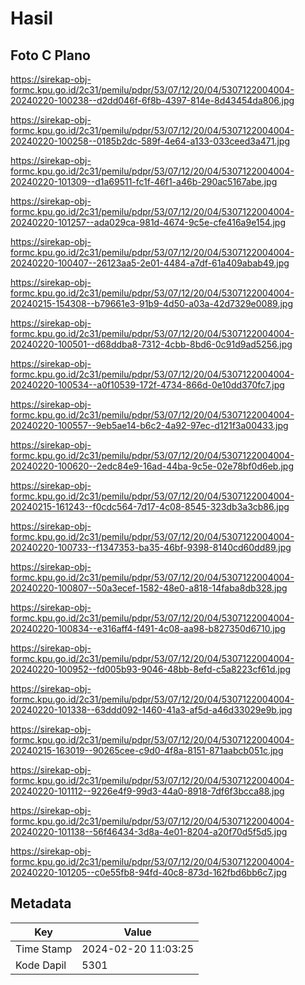 # Hasil

## Foto C Plano

https://sirekap-obj-formc.kpu.go.id/2c31/pemilu/pdpr/53/07/12/20/04/5307122004004-20240220-100238--d2dd046f-6f8b-4397-814e-8d43454da806.jpg

https://sirekap-obj-formc.kpu.go.id/2c31/pemilu/pdpr/53/07/12/20/04/5307122004004-20240220-100258--0185b2dc-589f-4e64-a133-033ceed3a471.jpg

https://sirekap-obj-formc.kpu.go.id/2c31/pemilu/pdpr/53/07/12/20/04/5307122004004-20240220-101309--d1a69511-fc1f-46f1-a46b-290ac5167abe.jpg

https://sirekap-obj-formc.kpu.go.id/2c31/pemilu/pdpr/53/07/12/20/04/5307122004004-20240220-101257--ada029ca-981d-4674-9c5e-cfe416a9e154.jpg

https://sirekap-obj-formc.kpu.go.id/2c31/pemilu/pdpr/53/07/12/20/04/5307122004004-20240220-100407--26123aa5-2e01-4484-a7df-61a409abab49.jpg

https://sirekap-obj-formc.kpu.go.id/2c31/pemilu/pdpr/53/07/12/20/04/5307122004004-20240215-154308--b79661e3-91b9-4d50-a03a-42d7329e0089.jpg

https://sirekap-obj-formc.kpu.go.id/2c31/pemilu/pdpr/53/07/12/20/04/5307122004004-20240220-100501--d68ddba8-7312-4cbb-8bd6-0c91d9ad5256.jpg

https://sirekap-obj-formc.kpu.go.id/2c31/pemilu/pdpr/53/07/12/20/04/5307122004004-20240220-100534--a0f10539-172f-4734-866d-0e10dd370fc7.jpg

https://sirekap-obj-formc.kpu.go.id/2c31/pemilu/pdpr/53/07/12/20/04/5307122004004-20240220-100557--9eb5ae14-b6c2-4a92-97ec-d121f3a00433.jpg

https://sirekap-obj-formc.kpu.go.id/2c31/pemilu/pdpr/53/07/12/20/04/5307122004004-20240220-100620--2edc84e9-16ad-44ba-9c5e-02e78bf0d6eb.jpg

https://sirekap-obj-formc.kpu.go.id/2c31/pemilu/pdpr/53/07/12/20/04/5307122004004-20240215-161243--f0cdc564-7d17-4c08-8545-323db3a3cb86.jpg

https://sirekap-obj-formc.kpu.go.id/2c31/pemilu/pdpr/53/07/12/20/04/5307122004004-20240220-100733--f1347353-ba35-46bf-9398-8140cd60dd89.jpg

https://sirekap-obj-formc.kpu.go.id/2c31/pemilu/pdpr/53/07/12/20/04/5307122004004-20240220-100807--50a3ecef-1582-48e0-a818-14faba8db328.jpg

https://sirekap-obj-formc.kpu.go.id/2c31/pemilu/pdpr/53/07/12/20/04/5307122004004-20240220-100834--e316aff4-f491-4c08-aa98-b827350d6710.jpg

https://sirekap-obj-formc.kpu.go.id/2c31/pemilu/pdpr/53/07/12/20/04/5307122004004-20240220-100952--fd005b93-9046-48bb-8efd-c5a8223cf61d.jpg

https://sirekap-obj-formc.kpu.go.id/2c31/pemilu/pdpr/53/07/12/20/04/5307122004004-20240220-101338--63ddd092-1460-41a3-af5d-a46d33029e9b.jpg

https://sirekap-obj-formc.kpu.go.id/2c31/pemilu/pdpr/53/07/12/20/04/5307122004004-20240215-163019--90265cee-c9d0-4f8a-8151-871aabcb051c.jpg

https://sirekap-obj-formc.kpu.go.id/2c31/pemilu/pdpr/53/07/12/20/04/5307122004004-20240220-101112--9226e4f9-99d3-44a0-8918-7df6f3bcca88.jpg

https://sirekap-obj-formc.kpu.go.id/2c31/pemilu/pdpr/53/07/12/20/04/5307122004004-20240220-101138--56f46434-3d8a-4e01-8204-a20f70d5f5d5.jpg

https://sirekap-obj-formc.kpu.go.id/2c31/pemilu/pdpr/53/07/12/20/04/5307122004004-20240220-101205--c0e55fb8-94fd-40c8-873d-162fbd6bb6c7.jpg


## Metadata

| Key        | Value               |
| ---------- | ------------------- |
| Time Stamp | 2024-02-20 11:03:25 |
| Kode Dapil | 5301                |



